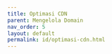 ```yaml
---
title: Optimasi CDN
parent: Mengelola Domain
nav_order: 5
layout: default
permalink: id/optimasi-cdn.html
---
```

